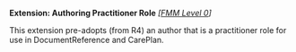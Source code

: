 **Extension: Authoring Practitioner Role** *[[FMM Level 0](guidance.html)]*

This extension pre-adopts (from R4) an author that is a practitioner role for use in DocumentReference and CarePlan. 

